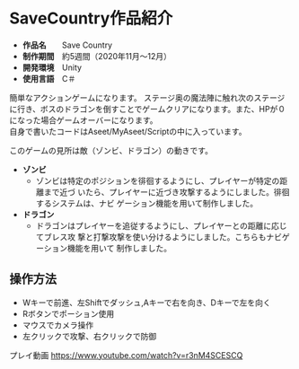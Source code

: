 # SaveCountry作品紹介
- **作品名**　　Save Country
- **制作期間**　約5週間（2020年11月〜12月）
- **開発環境**　Unity
- **使用言語**　C＃

簡単なアクションゲームになります。
ステージ奥の魔法陣に触れ次のステージに行き、ボスのドラゴンを倒すことでゲームクリアになります。また、HPが０になった場合ゲームオーバーになります。<br>
自身で書いたコードはAseet/MyAseet/Scriptの中に入っています。<br>

このゲームの見所は敵（ゾンビ、ドラゴン）の動きです。
- **ゾンビ**
	- ゾンビは特定のポジションを徘徊するようにし、プレイヤーが特定の距離まで近づ
いたら、プレイヤーに近づき攻撃するようにしました。徘徊するシステムは、ナビ
ゲーション機能を用いて制作しました。
- **ドラゴン**
	- ドラゴンはプレイヤーを追従するようにし、プレイヤーとの距離に応じてブレス攻
撃と打撃攻撃を使い分けるようにしました。こちらもナビゲーション機能を用いて
制作しました。


## 操作方法<br>
- Wキーで前進、左Shiftでダッシュ,Aキーで右を向き、Dキーで左を向く
- Rボタンでポーション使用
- マウスでカメラ操作
- 左クリックで攻撃、右クリックで防御

プレイ動画
https://www.youtube.com/watch?v=r3nM4SCESCQ

